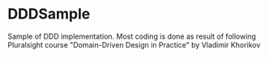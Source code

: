 # DDDSample
Sample of DDD implementation. Most coding is done as result of following Pluralsight course "Domain-Driven Design in Practice" by Vladimir Khorikov
